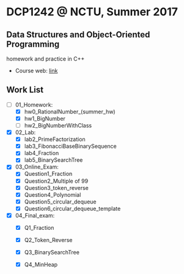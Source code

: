 # DCP1242 @ NCTU, Summer 2017
## Data Structures and Object-Oriented Programming
homework and practice in C++

* Course web: [link](https://summercourse.nctu.edu.tw/SYS_CrsOutLineEditShow.aspx?Acy=105&Sem=X&classNo=1024) 


## Work List

- [ ] 01_Homework:    
    - [x] hw0_RationalNumber_(summer_hw)
    - [x] hw1_BigNumber
    - [ ] hw2_BigNumberWithClass </br>
- [x] 02_Lab:    
    - [x] lab2_PrimeFactorization
    - [x] lab3_FibonacciBaseBinarySequence
    - [x] lab4_Fraction
    - [x] lab5_BinarySearchTree </br>
- [x] 03_Online_Exam:    
    - [x] Question1_Fraction
    - [x] Question2_Multiple of 99
    - [x] Question3_token_reverse
    - [x] Question4_Polynomial
    - [x] Question5_circular_dequeue
    - [x] Question6_circular_dequeue_template </br>
- [x] 04_Final_exam:    
    - [x] Q1_Fraction
    - [x] Q2_Token_Reverse
    - [x] Q3_BinarySearchTree
    - [x] Q4_MinHeap </br>
    
    
